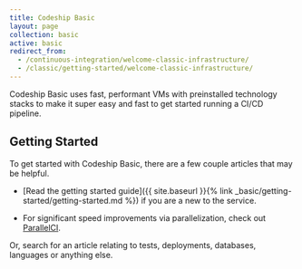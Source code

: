 ```yaml
---
title: Codeship Basic
layout: page
collection: basic
active: basic
redirect_from:
  - /continuous-integration/welcome-classic-infrastructure/
  - /classic/getting-started/welcome-classic-infrastructure/
---
```

Codeship Basic uses fast, performant VMs with preinstalled technology stacks to make it super  easy and fast to get started running a CI/CD pipeline.

## Getting Started
To get started with Codeship Basic, there are a few couple articles that may be helpful.

- [Read the getting started guide]({{ site.baseurl }}{% link _basic/getting-started/getting-started.md %}) if you are a new to the service.

- For significant speed improvements via parallelization, check out [ParallelCI](https://codeship.com/features/parallelci).

Or, search for an article relating to tests, deployments, databases, languages or anything else.
